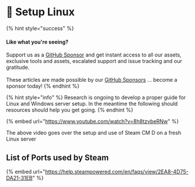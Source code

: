 # 🐧 Setup Linux

{% hint style="success" %}
#### Like what you're seeing?

Support us as a [GitHub Sponsor](../../../../../become-a-sponsor/) and get instant access to all our assets, exclusive tools and assets, escalated support and issue tracking and our gratitude.\
\
These articles are made possible by our [GitHub Sponsors](../../../../../become-a-sponsor/) ... become a sponsor today!
{% endhint %}

{% hint style="info" %}
Research is ongoing to develop a proper guide for Linux and Windows server setup. In the meantime the following should resources should help you get going.
{% endhint %}

{% embed url="https://www.youtube.com/watch?v=8h8tzvbeRNw" %}

The above video goes over the setup and use of Steam CM D on a fresh Linux server

## List of Ports used by Steam

{% embed url="https://help.steampowered.com/en/faqs/view/2EA8-4D75-DA21-31EB" %}
